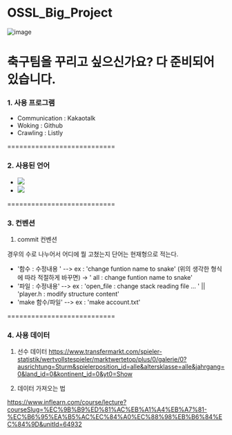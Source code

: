 # OSSL_Big_Project


![image](https://github.com/Gogumalang/OSSL_Big_Project/assets/74346735/a3c58891-56de-470f-9804-527977203d33)

# 축구팀을 꾸리고 싶으신가요? 다 준비되어있습니다.

### 1. 사용 프로그램
- Communication : Kakaotalk
- Woking : Github 
- Crawling : Listly

===========================

### 2. 사용된 언어
 - <img src="https://img.shields.io/badge/C-A8B9CC?style=flat&logo=Java&logoColor=white" />
 - <img src="https://img.shields.io/badge/HTML-E34F26?style=flat&logo=Java&logoColor=white" />
 
===========================


### 3. 컨벤션
1) commit 컨벤션

경우의 수로 나누어서 
어디에 뭘 고쳤는지
단어는 현재형으로 적는다.

- '함수 : 수정내용 '  --> ex : 'change funtion name to snake' (위의 생각한 형식에 따라 적절하게 바꾸면) -> ' all : change funtion name to snake'
- '파일 : 수정내용'   --> ex : 'open_file : change stack reading file ... '  || 'player.h : modify structure content' 
- 'make 함수/파일'    --> ex : 'make account.txt'


===========================

### 4. 사용 데이터 
1) 선수 데이터 
https://www.transfermarkt.com/spieler-statistik/wertvollstespieler/marktwertetop/plus/0/galerie/0?ausrichtung=Sturm&spielerposition_id=alle&altersklasse=alle&jahrgang=0&land_id=0&kontinent_id=0&yt0=Show


2) 데이터 가져오는 법

https://www.inflearn.com/course/lecture?courseSlug=%EC%9B%B9%ED%81%AC%EB%A1%A4%EB%A7%81-%EC%B6%95%EA%B5%AC%EC%84%A0%EC%88%98%EB%B6%84%EC%84%9D&unitId=64932
